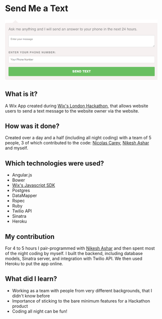 Send Me a Text
===============

![screenshot](https://github.com/binaryberry/sendmeatext/blob/master/public/Screenshot.png)

## What is it?

A Wix App created during [Wix's London Hackathon], that allows website users to send a text message to the website owner via the website.

## How was it done?

Created over a day and a half (including all night coding) with a team of 5 people, 3 of which contributed to the code: [Nicolas Carey], [Nikesh Ashar] and myself. 

## Which technologies were used?

- Angular.js
- Bower
- [Wix's Javascript SDK]
- Postgres
- DataMapper
- Rspec
- Ruby
- Twilio API
- Sinatra
- Heroku

## My contribution

For 4 to 5 hours I pair-programmed with [Nikesh Ashar] and then spent most of the night coding by myself. I built the backend, including database models, Sinatra server, and integration with Twilio API. We then used Heroku to put the app online. 

## What did I learn?
- Working as a team with people from very different backgrounds, that I didn't know before
- Importance of sticking to the bare minimum features for a Hackathon product
- Coding all night can be fun!

[Wix's London Hackathon]: http://www.wixhackathonldn.com/
[Wix's Javascript SDK]: http://dev.wix.com/docs/display/DRAF/JavaScript+SDK
[Nicolas Carey]: https://github.com/nicolascarey
[Nikesh Ashar]: https://github.com/nikeshashar